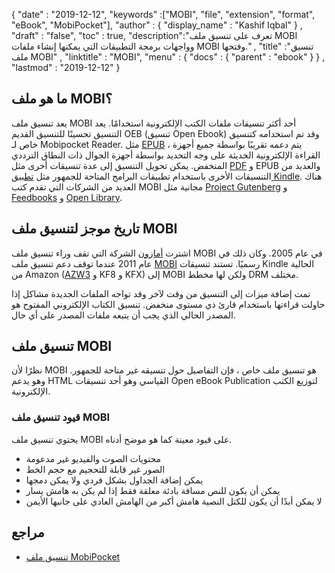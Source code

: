 {
  "date" : "2019-12-12",
  "keywords" :["MOBI", "file", "extension", "format", "eBook", "MobiPocket"],
  "author" : {
    "display_name" : "Kashif Iqbal"
} ,
  "draft" : "false",
  "toc" : true,
  "description":"تعرف على تنسيق ملف MOBI وواجهات برمجة التطبيقات التي يمكنها إنشاء ملفات MOBI وفتحها." ,
  "title" :"تنسيق ملف MOBI" ,
  "linktitle" : "MOBI",
  "menu" : {
    "docs" : {
      "parent" : "ebook"
}
} ,
  "lastmod" : "2019-12-12"
}

## ما هو ملف MOBI؟

يعد تنسيق ملف MOBI أحد أكثر تنسيقات ملفات الكتب الإلكترونية استخدامًا. يعد التنسيق تحسينًا للتنسيق القديم OEB (تنسيق Open Ebook) وقد تم استخدامه كتنسيق خاص لـ Mobipocket Reader. مثل [EPUB](/ar/ebook/epub/) ، يتم دعمه تقريبًا بواسطة جميع أجهزة القراءة الإلكترونية الحديثة على وجه التحديد بواسطة أجهزة الجوال ذات النطاق الترددي المنخفض. يمكن تحويل التنسيق إلى عدة تنسيقات أخرى مثل [PDF](/ar/pdf/) و EPUB والعديد من التنسيقات الأخرى باستخدام تطبيقات البرامج المتاحة للجمهور مثل [تطبيق Kindle](https://www.amazon.com/kindle-dbs/fd/kcp). هناك العديد من الشركات التي تقدم كتب MOBI مجانية مثل [Project Gutenberg](http://www.gutenberg.org/) و [Feedbooks](http://www.feedbooks.com/) و [Open Library]( https://openlibrary.org/).

## تاريخ موجز لتنسيق ملف MOBI

اشترت [أمازون](https://www.amazon.com) الشركة التي تقف وراء تنسيق ملف MOBI في عام 2005. وكان ذلك في عام 2011 عندما توقف دعم تنسيق ملف [MOBI](/ar/ebook/mobi/) رسميًا. تستند تنسيقات Kindle الحالية من Amazon ([AZW3](/ar/ebook/azw3/) و KF8 و KFX) إلى MOBI ولكن لها مخطط DRM مختلف.

تمت إضافة ميزات إلى التنسيق من وقت لآخر وقد تواجه الملفات الجديدة مشاكل إذا حاولت قراءتها باستخدام قارئ ذي مستوى منخفض. تنسيق الكتاب الإلكتروني المفتوح هو المصدر الحالي الذي يجب أن يتبعه ملفات المصدر على أي حال.

## تنسيق ملف MOBI

نظرًا لأن MOBI هو تنسيق ملف خاص ، فإن التفاصيل حول تنسيقه غير متاحة للجمهور. وهو يدعم HTML القياسي وهو أحد تنسيقات Open eBook Publication لتوزيع الكتب الإلكترونية.

### قيود تنسيق ملف MOBI

يحتوي تنسيق ملف MOBI على قيود معينة كما هو موضح أدناه.

* محتويات الصوت والفيديو غير مدعومة
* الصور غير قابلة للتحجيم مع حجم الخط
* يمكن إضافة الجداول بشكل فردي ولا يمكن دمجها
* يمكن أن يكون للنص مسافة بادئة معلقة فقط إذا لم يكن به هامش يسار
* لا يمكن أبدًا أن يكون للكتل النصية هامش أكبر من الهامش العادي على جانبها الأيمن

## مراجع

* [تنسيق ملف MobiPocket](https://web.archive.org/web/20160414103204/http://www.mobipocket.com/dev/article.asp؟BaseFolder#prcgen&File#mobiformat.htm)

